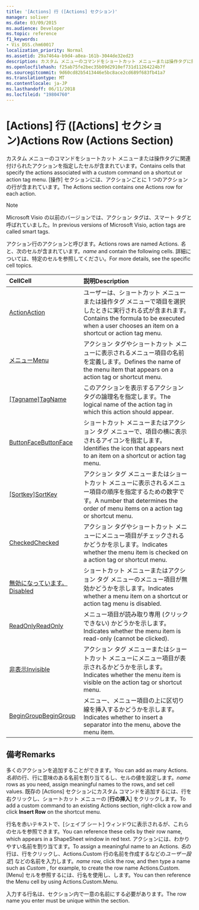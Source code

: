 ```yaml
---
title: '[Actions] 行 ([Actions] セクション)'
manager: soliver
ms.date: 03/09/2015
ms.audience: Developer
ms.topic: reference
f1_keywords:
- Vis_DSS.chm60017
localization_priority: Normal
ms.assetid: 29a7464a-b9d4-a8ea-161b-3044de32ed23
description: カスタム メニューのコマンドをショートカット メニューまたは操作タグに関連付けられたアクションを指定したセルが含まれています。 [操作] セクションには、アクションごとに 1 つのアクションの行が含まれています。
ms.openlocfilehash: f25ab75fe2bec35b09d2910ef731d11264224b7f
ms.sourcegitcommit: 9d60cd82b5413446e5bc8ace2cd689f683fb41a7
ms.translationtype: MT
ms.contentlocale: ja-JP
ms.lasthandoff: 06/11/2018
ms.locfileid: "19804760"
---
```

# <a name="actions-row-actions-section"></a><span data-ttu-id="4aa27-104">[Actions] 行 ([Actions] セクション)</span><span class="sxs-lookup"><span data-stu-id="4aa27-104">Actions Row (Actions Section)</span></span>

<span data-ttu-id="4aa27-105">カスタム メニューのコマンドをショートカット メニューまたは操作タグに関連付けられたアクションを指定したセルが含まれています。</span><span class="sxs-lookup"><span data-stu-id="4aa27-105">Contains cells that specify the actions associated with a custom command on a shortcut or action tag menu.</span></span> <span data-ttu-id="4aa27-106">[操作] セクションには、アクションごとに 1 つのアクションの行が含まれています。</span><span class="sxs-lookup"><span data-stu-id="4aa27-106">The Actions section contains one Actions row for each action.</span></span>
  
> [!NOTE]
> <span data-ttu-id="4aa27-107">Microsoft Visio の以前のバージョンでは、アクション タグは、スマート タグと呼ばれていました。</span><span class="sxs-lookup"><span data-stu-id="4aa27-107">In previous versions of Microsoft Visio, action tags are called smart tags.</span></span> 
  
<span data-ttu-id="4aa27-108">アクション行のアクションと呼びます。</span><span class="sxs-lookup"><span data-stu-id="4aa27-108">Actions rows are named Actions.</span></span> <span data-ttu-id="4aa27-109">*名*と、次のセルが含まれています。</span><span class="sxs-lookup"><span data-stu-id="4aa27-109">*name*  and contain the following cells.</span></span> <span data-ttu-id="4aa27-110">詳細については、特定のセルを参照してください。</span><span class="sxs-lookup"><span data-stu-id="4aa27-110">For more details, see the specific cell topics.</span></span> 
  
|<span data-ttu-id="4aa27-111">**Cell**</span><span class="sxs-lookup"><span data-stu-id="4aa27-111">**Cell**</span></span>|<span data-ttu-id="4aa27-112">**説明**</span><span class="sxs-lookup"><span data-stu-id="4aa27-112">**Description**</span></span>|
|:-----|:-----|
|[<span data-ttu-id="4aa27-113">Action</span><span class="sxs-lookup"><span data-stu-id="4aa27-113">Action</span></span>](action-cell-actions-section.md) <br/> |<span data-ttu-id="4aa27-114">ユーザーは、ショートカット メニューまたは操作タグ メニューで項目を選択したときに実行される式が含まれます。</span><span class="sxs-lookup"><span data-stu-id="4aa27-114">Contains the formula to be executed when a user chooses an item on a shortcut or action tag menu.</span></span>  <br/> |
|[<span data-ttu-id="4aa27-115">メニュー</span><span class="sxs-lookup"><span data-stu-id="4aa27-115">Menu</span></span>](menu-cell-actions-section.md) <br/> |<span data-ttu-id="4aa27-116">アクション タグやショートカット メニューに表示されるメニュー項目の名前を定義します。</span><span class="sxs-lookup"><span data-stu-id="4aa27-116">Defines the name of the menu item that appears on a action tag or shortcut menu.</span></span>  <br/> |
|<span data-ttu-id="4aa27-117">[[Tagname]](tagname-cell-actions-section.md)</span><span class="sxs-lookup"><span data-stu-id="4aa27-117">[TagName](tagname-cell-actions-section.md)</span></span> <br/> |<span data-ttu-id="4aa27-118">このアクションを表示するアクション タグの論理名を指定します。</span><span class="sxs-lookup"><span data-stu-id="4aa27-118">The logical name of the action tag in which this action should appear.</span></span>  <br/> |
|[<span data-ttu-id="4aa27-119">ButtonFace</span><span class="sxs-lookup"><span data-stu-id="4aa27-119">ButtonFace</span></span>](buttonface-cell-actions-section.md) <br/> |<span data-ttu-id="4aa27-120">ショートカット メニューまたはアクション タグ メニューで、項目の横に表示されるアイコンを指定します。</span><span class="sxs-lookup"><span data-stu-id="4aa27-120">Identifies the icon that appears next to an item on a shortcut or action tag menu.</span></span>  <br/> |
|<span data-ttu-id="4aa27-121">[[Sortkey]](sortkey-cell-actions-section.md)</span><span class="sxs-lookup"><span data-stu-id="4aa27-121">[SortKey](sortkey-cell-actions-section.md)</span></span> <br/> |<span data-ttu-id="4aa27-122">アクション タグ メニューまたはショートカット メニューに表示されるメニュー項目の順序を指定するための数字です。</span><span class="sxs-lookup"><span data-stu-id="4aa27-122">A number that determines the order of menu items on a action tag or shortcut menu.</span></span>  <br/> |
|[<span data-ttu-id="4aa27-123">Checked</span><span class="sxs-lookup"><span data-stu-id="4aa27-123">Checked</span></span>](checked-cell-actions-section.md) <br/> |<span data-ttu-id="4aa27-124">アクション タグやショートカット メニューにメニュー項目がチェックされるかどうかを示します。</span><span class="sxs-lookup"><span data-stu-id="4aa27-124">Indicates whether the menu item is checked on a action tag or shortcut menu.</span></span>  <br/> |
|[<span data-ttu-id="4aa27-125">無効になっています。</span><span class="sxs-lookup"><span data-stu-id="4aa27-125">Disabled</span></span>](disabled-cell-actions-section.md) <br/> |<span data-ttu-id="4aa27-126">ショートカット メニューまたはアクション タグ メニューのメニュー項目が無効かどうかを示します。</span><span class="sxs-lookup"><span data-stu-id="4aa27-126">Indicates whether a menu item on a shortcut or action tag menu is disabled.</span></span>  <br/> |
|[<span data-ttu-id="4aa27-127">ReadOnly</span><span class="sxs-lookup"><span data-stu-id="4aa27-127">ReadOnly</span></span>](readonly-cell-actions-section.md) <br/> |<span data-ttu-id="4aa27-128">メニュー項目が読み取り専用 (クリックできない) かどうかを示します。</span><span class="sxs-lookup"><span data-stu-id="4aa27-128">Indicates whether the menu item is read-only (cannot be clicked).</span></span>  <br/> |
|[<span data-ttu-id="4aa27-129">非表示</span><span class="sxs-lookup"><span data-stu-id="4aa27-129">Invisible</span></span>](invisible-cell-actions-section.md) <br/> |<span data-ttu-id="4aa27-130">アクション タグ メニューまたはショートカット メニューにメニュー項目が表示されるかどうかを示します。</span><span class="sxs-lookup"><span data-stu-id="4aa27-130">Indicates whether the menu item is visible on the action tag or shortcut menu.</span></span>  <br/> |
|[<span data-ttu-id="4aa27-131">BeginGroup</span><span class="sxs-lookup"><span data-stu-id="4aa27-131">BeginGroup</span></span>](begingroup-cell-actions-section.md) <br/> |<span data-ttu-id="4aa27-132">メニュー、メニュー項目の上に区切り線を挿入するかどうかを示します。</span><span class="sxs-lookup"><span data-stu-id="4aa27-132">Indicates whether to insert a separator into the menu, above the menu item.</span></span>  <br/> |
   
## <a name="remarks"></a><span data-ttu-id="4aa27-133">備考</span><span class="sxs-lookup"><span data-stu-id="4aa27-133">Remarks</span></span>

 <span data-ttu-id="4aa27-134">多くのアクションを追加することができます。</span><span class="sxs-lookup"><span data-stu-id="4aa27-134">You can add as many Actions.</span></span>  <span data-ttu-id="4aa27-135">*名前*の行、行に意味のある名前を割り当てるし、セルの値を設定します。</span><span class="sxs-lookup"><span data-stu-id="4aa27-135">*name*  rows as you need, assign meaningful names to the rows, and set cell values.</span></span> <span data-ttu-id="4aa27-136">既存の [Actions] セクションにカスタム コマンドを追加するには、行を右クリックし、ショートカット メニューの [**行の挿入**] をクリックします。</span><span class="sxs-lookup"><span data-stu-id="4aa27-136">To add a custom command to an existing Actions section, right-click a row and click **Insert Row** on the shortcut menu.</span></span> 
  
<span data-ttu-id="4aa27-137">行名を赤いテキストで、[シェイプ シート] ウィンドウに表示されるが、これらのセルを参照できます。</span><span class="sxs-lookup"><span data-stu-id="4aa27-137">You can reference these cells by their row name, which appears in a ShapeSheet window in red text.</span></span> <span data-ttu-id="4aa27-138">アクションには、わかりやすい名前を割り当てます。</span><span class="sxs-lookup"><span data-stu-id="4aa27-138">To assign a meaningful name to an Actions.</span></span> <span data-ttu-id="4aa27-139">*名*の行は、行をクリックし、Actions.Custom 行の名前を作成するなどの*ユーザー設定*] などの名前を入力します。</span><span class="sxs-lookup"><span data-stu-id="4aa27-139">*name*  row, click the row, and then type a name such as  *Custom*  , for example, to create the row name Actions.Custom.</span></span> <span data-ttu-id="4aa27-140">[Menu] セルを参照するには、行名を使用し、します。</span><span class="sxs-lookup"><span data-stu-id="4aa27-140">You can then reference the Menu cell by using Actions.Custom.Menu.</span></span> 
  
<span data-ttu-id="4aa27-141">入力する行名は、セクション内で一意の名前にする必要があります。</span><span class="sxs-lookup"><span data-stu-id="4aa27-141">The row name you enter must be unique within the section.</span></span>
  

